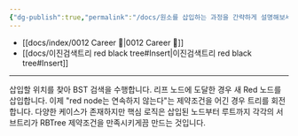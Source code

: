 ```yaml
---
{"dg-publish":true,"permalink":"/docs/원소를 삽입하는 과정을 간략하게 설명해보세요 {red black tree}/","title":"원소를 삽입하는 과정을 간략하게 설명해보세요 {red black tree}"}
---
```



 - [[docs/index/0012 Career 💼\|0012 Career 💼]]
 - [[docs/이진검색트리 red black tree#Insert\|이진검색트리 red black tree#Insert]]
---
삽입할 위치를 찾아 BST 검색을 수행합니다. 리프 노드에 도달한 경우 새 Red 노드를 삽입합니다. 이제 "red node는 연속하지 않는다"는 제약조건을 어긴 경우 트리를 회전합니다. 다양한 케이스가 존재하지만  핵심 로직은 삽입된 노드부터 루트까지 각각의 서브트리가 RBTree 제약조건을 만족시키게끔 만드는 것입니다.
